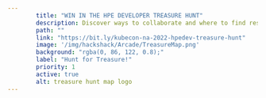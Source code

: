 ```yaml
---
        title: "WIN IN THE HPE DEVELOPER TREASURE HUNT"
        description: Discover ways to collaborate and where to find resources.
        path: ""
        link: "https://bit.ly/kubecon-na-2022-hpedev-treasure-hunt"
        image: '/img/hackshack/Arcade/TreasureMap.png'
        background: "rgba(0, 86, 122, 0.8);"
        label: "Hunt for Treasure!"
        priority: 1
        active: true
        alt: treasure hunt map logo
---
```

          